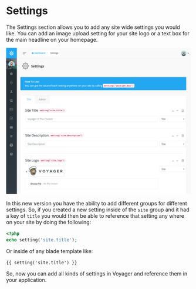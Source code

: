 # Settings

The Settings section allows you to add any site wide settings you would like. You can add an image upload setting for your site logo or a text box for the main headline on your homepage.

![](../.gitbook/assets/7c40566-screen_shot_2017-09-17_at_7.54.06_pm.png)

In this new version you have the ability to add different groups for different settings. So, if you created a new setting inside of the `site` group and it had a key of `title` you would then be able to reference that setting any where on your site by doing the following:

```php
<?php
echo setting('site.title');
```

Or inside of any blade template like:

```text
{{ setting('site.title') }}
```

So, now you can add all kinds of settings in Voyager and reference them in your application.

